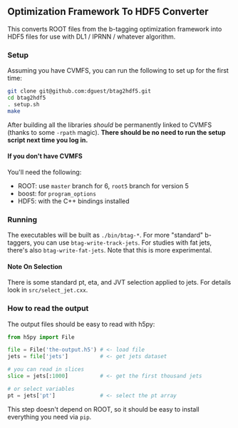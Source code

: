 Optimization Framework To HDF5 Converter
----------------------------------------

This converts ROOT files from the b-tagging optimization framework
into HDF5 files for use with DL1 / IPRNN / whatever algorithm.

### Setup ###

Assuming you have CVMFS, you can run the following to set up for the
first time:

```bash
git clone git@github.com:dguest/btag2hdf5.git
cd btag2hdf5
. setup.sh
make
```

After building all the libraries _should_ be permanently linked to
CVMFS (thanks to some `-rpath` magic). **There should be no need to
run the setup script next time you log in.**

#### If you don't have CVMFS ####

You'll need the following:

 - ROOT: use `master` branch for 6, `root5` branch for version 5
 - boost: for `program_options`
 - HDF5: with the C++ bindings installed

### Running ###

The executables will be built as `./bin/btag-*`. For more "standard"
b-taggers, you can use `btag-write-track-jets`. For studies with fat
jets, there's also `btag-write-fat-jets`. Note that this is more
experimental.

#### Note On Selection ####

There is some standard pt, eta, and JVT selection applied to jets. For
details look in `src/select_jet.cxx`.

### How to read the output ###

The output files should be easy to read with h5py:

```python
from h5py import File

file = File('the-output.h5') # <- load file
jets = file['jets']          # <- get jets dataset

# you can read in slices
slice = jets[:1000]          # <- get the first thousand jets

# or select variables
pt = jets['pt']              # <- select the pt array
```

This step doesn't depend on ROOT, so it should be easy to install
everything you need via `pip`.
